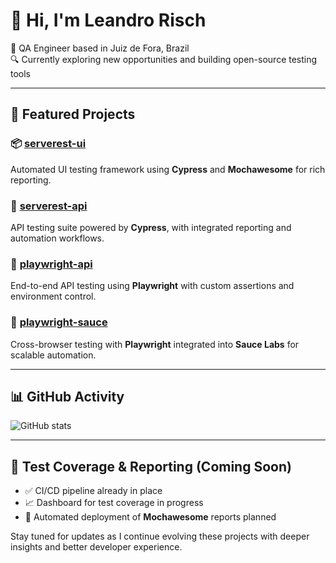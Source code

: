 # 👋 Hi, I'm Leandro Risch

💼 QA Engineer based in Juiz de Fora, Brazil  
🔍 Currently exploring new opportunities and building open-source testing tools

---

## 🚀 Featured Projects

### 📦 [serverest-ui](https://github.com/lrisch-l/serverest-ui)
Automated UI testing framework using **Cypress** and **Mochawesome** for rich reporting.

### 🔧 [serverest-api](https://github.com/lrisch-l/serverest-api)
API testing suite powered by **Cypress**, with integrated reporting and automation workflows.

### 🧪 [playwright-api](https://github.com/lrisch-l/playwright-api)
End-to-end API testing using **Playwright** with custom assertions and environment control.

### 🧪 [playwright-sauce](https://github.com/lrisch-l/playwright-sauce)
Cross-browser testing with **Playwright** integrated into **Sauce Labs** for scalable automation.

---

## 📊 GitHub Activity

![GitHub stats](https://github-readme-stats.vercel.app/api?username=lrisch-l&show_icons=true&theme=radical)

---

## 🧪 Test Coverage & Reporting (Coming Soon)

- ✅ CI/CD pipeline already in place  
- 📈 Dashboard for test coverage in progress  
- 🚀 Automated deployment of **Mochawesome** reports planned

Stay tuned for updates as I continue evolving these projects with deeper insights and better developer experience.

